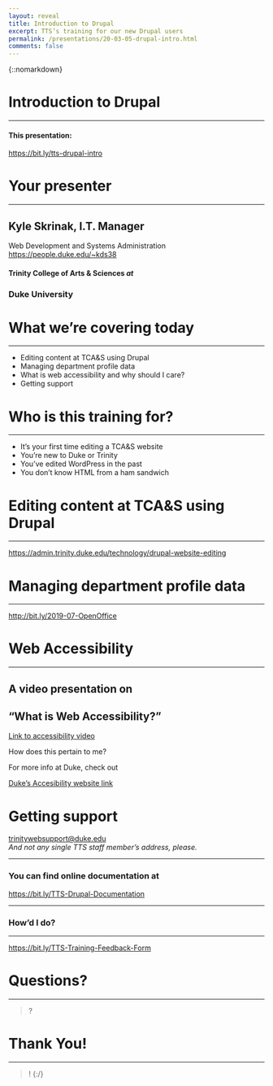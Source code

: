 ```yaml
---
layout: reveal
title: Introduction to Drupal
excerpt: TTS’s training for our new Drupal users
permalink: /presentations/20-03-05-drupal-intro.html
comments: false
---
```

{::nomarkdown}

# Introduction to Drupal

----

#### This presentation:
https://bit.ly/tts-drupal-intro



# Your presenter

----

## Kyle Skrinak, I.T. Manager 
Web Development and Systems Administration  
https://people.duke.edu/~kds38  

#### Trinity College of Arts &amp; Sciences _at_
### Duke University



# What we’re covering today

----

* Editing content at TCA&S using Drupal
* Managing department profile data
* What is web accessibility and why should I care?
* Getting support



# Who is this training for?

----

* It’s your first time editing a TCA&S website
* You’re new to Duke or Trinity
* You’ve edited WordPress in the past
* You don’t know HTML from a ham sandwich



# Editing content at TCA&S using Drupal

----

https://admin.trinity.duke.edu/technology/drupal-website-editing



# Managing department profile data

----

http://bit.ly/2019-07-OpenOffice



# Web Accessibility

----

## A video presentation on   
## “What is Web Accessibility?” 

[Link to accessibility video](https://youtu.be/20SHvU2PKsM "Introduction to Web Accessibility and W3C Standards")

How does this pertain to me?

For more info at Duke, check out

[Duke’s Accesibility website link](https://web.accessibility.duke.edu/ "Duke’s Accesibility website link")



# Getting support

trinitywebsupport@duke.edu  
*And not any single TTS staff member’s address, please.*

----

### You can find online documentation at

https://bit.ly/TTS-Drupal-Documentation

----

### How’d I do?

----

https://bit.ly/TTS-Training-Feedback-Form



# Questions?

----

> ?



# Thank You!

----

> !
{:/}
